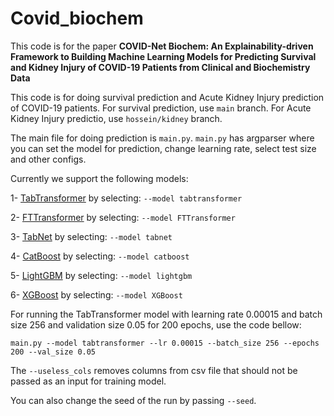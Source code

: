 # Covid_biochem

This code is for the paper **COVID-Net Biochem: An Explainability-driven Framework
to Building Machine Learning Models for Predicting
Survival and Kidney Injury of COVID-19 Patients from
Clinical and Biochemistry Data**

This code is for doing survival prediction and Acute Kidney Injury prediction of COVID-19 patients. For survival prediction, use ```main```  branch. For Acute Kidney Injury predictio, use ```hossein/kidney```  branch.

The main file for doing prediction is ```main.py```.
```main.py``` has argparser where you can set the model for prediction, change learning rate, select test size and other configs.

Currently we support the following models:

1- [TabTransformer](https://arxiv.org/abs/2012.06678) by selecting: ```--model tabtransformer```

2- [FTTransformer](https://arxiv.org/pdf/2106.11959.pdf) by selecting: ```--model FTTransformer```

3- [TabNet](https://arxiv.org/abs/1908.07442) by selecting: ```--model tabnet```

4- [CatBoost](https://arxiv.org/abs/1706.09516) by selecting: ```--model catboost```

5- [LightGBM](https://proceedings.neurips.cc/paper/2017/file/6449f44a102fde848669bdd9eb6b76fa-Paper.pdf) by selecting: ```--model lightgbm```

6- [XGBoost](https://arxiv.org/abs/1603.02754) by selecting: ```--model XGBoost```

For running the TabTransformer model with learning rate 0.00015 and batch size 256 and validation size 0.05 for 200 epochs, use the code bellow:

```main.py --model tabtransformer --lr 0.00015 --batch_size 256 --epochs 200 --val_size 0.05```

The ```--useless_cols``` removes columns from csv file that should not be passed as an input for training model.

You can also change the seed of the run by passing ```--seed```.




